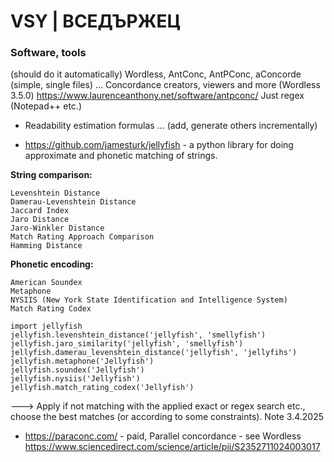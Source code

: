 # VSY | ВСЕДЪРЖЕЦ

### Software, tools
(should do it automatically) 
Wordless, AntConc, AntPConc, aConcorde (simple, single files) ...  Concordance creators, viewers and more (Wordless 3.5.0)  https://www.laurenceanthony.net/software/antpconc/
Just regex (Notepad++ etc.)


* Readability estimation formulas ... (add, generate others incrementally)

* https://github.com/jamesturk/jellyfish - a python library for doing approximate and phonetic matching of strings.

**String comparison:**
```
Levenshtein Distance
Damerau-Levenshtein Distance
Jaccard Index
Jaro Distance
Jaro-Winkler Distance
Match Rating Approach Comparison
Hamming Distance
```
**Phonetic encoding:**
```
American Soundex
Metaphone
NYSIIS (New York State Identification and Intelligence System)
Match Rating Codex
```

```
import jellyfish
jellyfish.levenshtein_distance('jellyfish', 'smellyfish')
jellyfish.jaro_similarity('jellyfish', 'smellyfish')
jellyfish.damerau_levenshtein_distance('jellyfish', 'jellyfihs')
jellyfish.metaphone('Jellyfish')
jellyfish.soundex('Jellyfish')
jellyfish.nysiis('Jellyfish')
jellyfish.match_rating_codex('Jellyfish')
```

---> Apply if not matching with the applied exact or regex search etc., choose the best matches (or according to some constraints). Note 3.4.2025


* https://paraconc.com/ - paid, Parallel concordance - see Wordless https://www.sciencedirect.com/science/article/pii/S2352711024003017

